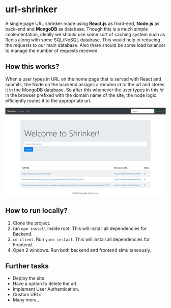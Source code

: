 
# url-shrinker

A single page URL shrinker made using **React.js** as front-end, **Node.js** as back-end and **MongoDB** as database.
Though this is a much simple implementation, ideally we should use some sort of caching system such as Redis along with some SQL/NoSQL database. This would help in reducing the requests to our main database. Also there should be some load balancer to manage the number of requests received.

## How this works?
When a user types in URL on the home page that is served with React and submits, the Node on the backend assigns a *random id* to the url
and stores it in the MongoDB database. 
So after this whenever the user types in this *id* in the browser prefixed with the domain name of the site, the node logic efficiently routes it to the appropriate url.

![image](Home.png)
## How to run locally?

 1. Clone the project.
 2.  run `npm install` inside root. This will install all dependencies for Backend.
 3. `cd client`. Run `yarn install`. This will install all dependencies for Frontend.
 4. Open 2 windows. Run both backend and frontend simultaneously.

## Further tasks

 - Deploy the site
 - Have a option to delete the url.
 - Implement User Authentication.
 - Custom URLs.
 - Many more..
